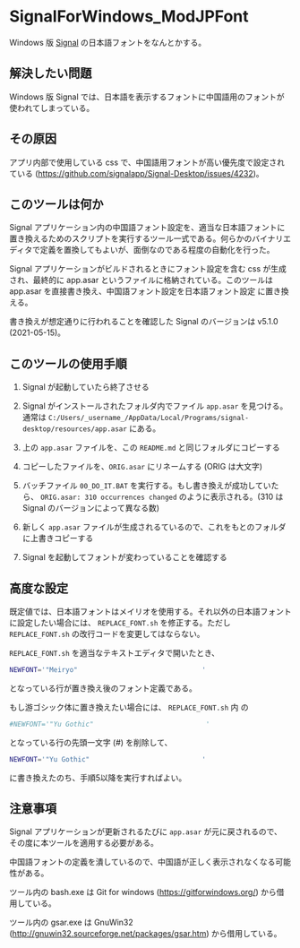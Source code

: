 # SignalForWindows_ModJPFont

Windows 版 [Signal](https://signal.org/) の日本語フォントをなんとかする。

## 解決したい問題

Windows 版 Signal では、日本語を表示するフォントに中国語用のフォントが使われてしまっている。

## その原因

アプリ内部で使用している css で、中国語用フォントが高い優先度で設定されている (https://github.com/signalapp/Signal-Desktop/issues/4232)。

## このツールは何か

Signal アプリケーション内の中国語フォント設定を、適当な日本語フォントに置き換えるためのスクリプトを実行するツール一式である。何らかのバイナリエディタで定義を置換してもよいが、面倒なのである程度の自動化を行った。

Signal アプリケーションがビルドされるときにフォント設定を含む css が生成され、最終的に app.asar というファイルに格納されている。このツールは app.asar を直接書き換え、中国語フォント設定を日本語フォント設定
に置き換える。

書き換えが想定通りに行われることを確認した Signal のバージョンは v5.1.0 (2021-05-15)。

## このツールの使用手順

1. Signal が起動していたら終了させる
  
1. Signal がインストールされたフォルダ内でファイル `app.asar` を見つける。通常は
     `C:/Users/_username_/AppData/Local/Programs/signal-desktop/resources/app.asar`
にある。

1. 上の `app.asar` ファイルを、この `README.md` と同じフォルダにコピーする

1. コピーしたファイルを、`ORIG.asar` にリネームする (ORIG は大文字)

1. バッチファイル `00_DO_IT.BAT` を実行する。もし書き換えが成功していたら、 `ORIG.asar: 310 occurrences changed` のように表示される。(310 は Signal のバージョンによって異なる数)

1. 新しく `app.asar` ファイルが生成されるているので、これをもとのフォルダに上書きコピーする

1. Signal を起動してフォントが変わっていることを確認する

## 高度な設定

既定値では、日本語フォントはメイリオを使用する。それ以外の日本語フォントに設定したい場合には、 `REPLACE_FONT.sh` を修正する。ただし `REPLACE_FONT.sh` の改行コードを変更してはならない。

`REPLACE_FONT.sh` を適当なテキストエディタで開いたとき、
```sh
NEWFONT='"Meiryo"                               '
```
となっている行が置き換え後のフォント定義である。

もし游ゴシック体に置き換えたい場合には、 `REPLACE_FONT.sh` 内 の
```sh
#NEWFONT='"Yu Gothic"                            '
```
となっている行の先頭一文字 (#) を削除して、
```sh
NEWFONT='"Yu Gothic"                            '
```
に書き換えたのち、手順5以降を実行すればよい。

## 注意事項

Signal アプリケーションが更新されるたびに  `app.asar` が元に戻されるので、　その度に本ツールを適用する必要がある。

中国語フォントの定義を潰しているので、中国語が正しく表示されなくなる可能性がある。

ツール内の bash.exe は Git for windows (https://gitforwindows.org/) から借用している。

ツール内の gsar.exe は GnuWin32 (http://gnuwin32.sourceforge.net/packages/gsar.htm) から借用している。
